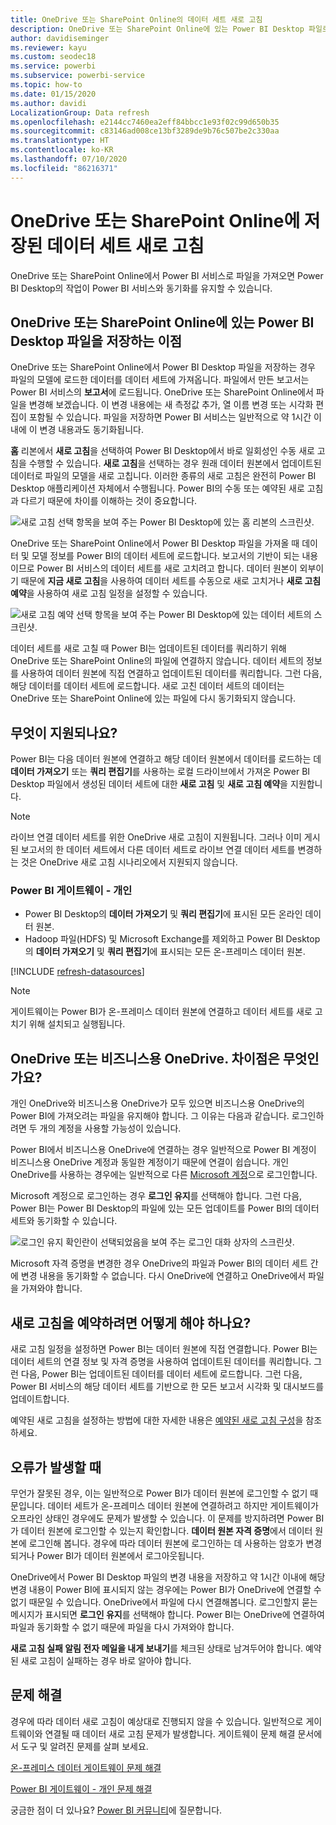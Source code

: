 ```yaml
---
title: OneDrive 또는 SharePoint Online의 데이터 세트 새로 고침
description: OneDrive 또는 SharePoint Online에 있는 Power BI Desktop 파일로부터 만들어진 데이터 세트 새로 고침
author: davidiseminger
ms.reviewer: kayu
ms.custom: seodec18
ms.service: powerbi
ms.subservice: powerbi-service
ms.topic: how-to
ms.date: 01/15/2020
ms.author: davidi
LocalizationGroup: Data refresh
ms.openlocfilehash: e2144cc7460ea2eff84bbcc1e93f02c99d650b35
ms.sourcegitcommit: c83146ad008ce13bf3289de9b76c507be2c330aa
ms.translationtype: HT
ms.contentlocale: ko-KR
ms.lasthandoff: 07/10/2020
ms.locfileid: "86216371"
---
```

# <a name="refresh-a-dataset-stored-on-onedrive-or-sharepoint-online"></a>OneDrive 또는 SharePoint Online에 저장된 데이터 세트 새로 고침
OneDrive 또는 SharePoint Online에서 Power BI 서비스로 파일을 가져오면 Power BI Desktop의 작업이 Power BI 서비스와 동기화를 유지할 수 있습니다.

## <a name="advantages-of-storing-a-power-bi-desktop-file-on-onedrive-or-sharepoint-online"></a>OneDrive 또는 SharePoint Online에 있는 Power BI Desktop 파일을 저장하는 이점
OneDrive 또는 SharePoint Online에서 Power BI Desktop 파일을 저장하는 경우 파일의 모델에 로드한 데이터를 데이터 세트에 가져옵니다. 파일에서 만든 보고서는 Power BI 서비스의 **보고서**에 로드됩니다. OneDrive 또는 SharePoint Online에서 파일을 변경해 보겠습니다. 이 변경 내용에는 새 측정값 추가, 열 이름 변경 또는 시각화 편집이 포함될 수 있습니다. 파일을 저장하면 Power BI 서비스는 일반적으로 약 1시간 이내에 이 변경 내용과도 동기화됩니다.

**홈** 리본에서 **새로 고침**을 선택하여 Power BI Desktop에서 바로 일회성인 수동 새로 고침을 수행할 수 있습니다. **새로 고침**을 선택하는 경우 원래 데이터 원본에서 업데이트된 데이터로 파일의 모델을 새로 고칩니다. 이러한 종류의 새로 고침은 완전히 Power BI Desktop 애플리케이션 자체에서 수행됩니다. Power BI의 수동 또는 예약된 새로 고침과 다르기 때문에 차이를 이해하는 것이 중요합니다.

![새로 고침 선택 항목을 보여 주는 Power BI Desktop에 있는 홈 리본의 스크린샷.](media/refresh-desktop-file-onedrive/pbix-refresh.png)

OneDrive 또는 SharePoint Online에서 Power BI Desktop 파일을 가져올 때 데이터 및 모델 정보를 Power BI의 데이터 세트에 로드합니다. 보고서의 기반이 되는 내용이므로 Power BI 서비스의 데이터 세트를 새로 고치려고 합니다. 데이터 원본이 외부이기 때문에 **지금 새로 고침**을 사용하여 데이터 세트를 수동으로 새로 고치거나 **새로 고침 예약**을 사용하여 새로 고침 일정을 설정할 수 있습니다. 

![새로 고침 예약 선택 항목을 보여 주는 Power BI Desktop에 있는 데이터 세트의 스크린샷.](media/refresh-desktop-file-onedrive/powerbi-service-refresh.png)

데이터 세트를 새로 고칠 때 Power BI는 업데이트된 데이터를 쿼리하기 위해 OneDrive 또는 SharePoint Online의 파일에 연결하지 않습니다. 데이터 세트의 정보를 사용하여 데이터 원본에 직접 연결하고 업데이트된 데이터를 쿼리합니다. 그런 다음, 해당 데이터를 데이터 세트에 로드합니다. 새로 고친 데이터 세트의 데이터는 OneDrive 또는 SharePoint Online에 있는 파일에 다시 동기화되지 않습니다.

## <a name="whats-supported"></a>무엇이 지원되나요?
Power BI는 다음 데이터 원본에 연결하고 해당 데이터 원본에서 데이터를 로드하는 데 **데이터 가져오기** 또는 **쿼리 편집기**를 사용하는 로컬 드라이브에서 가져온 Power BI Desktop 파일에서 생성된 데이터 세트에 대한 **새로 고침** 및 **새로 고침 예약**을 지원합니다.

> [!NOTE]
> 라이브 연결 데이터 세트를 위한 OneDrive 새로 고침이 지원됩니다. 그러나 이미 게시된 보고서의 한 데이터 세트에서 다른 데이터 세트로 라이브 연결 데이터 세트를 변경하는 것은 OneDrive 새로 고침 시나리오에서 지원되지 않습니다.

### <a name="power-bi-gateway---personal"></a>Power BI 게이트웨이 - 개인
* Power BI Desktop의 **데이터 가져오기** 및 **쿼리 편집기**에 표시된 모든 온라인 데이터 원본.
* Hadoop 파일(HDFS) 및 Microsoft Exchange를 제외하고 Power BI Desktop의 **데이터 가져오기** 및 **쿼리 편집기**에 표시되는 모든 온-프레미스 데이터 원본.

<!-- Refresh Data sources-->
[!INCLUDE [refresh-datasources](../includes/refresh-datasources.md)]

> [!NOTE]
> 게이트웨이는 Power BI가 온-프레미스 데이터 원본에 연결하고 데이터 세트를 새로 고치기 위해 설치되고 실행됩니다.
> 
> 

## <a name="onedrive-or-onedrive-for-business-whats-the-difference"></a>OneDrive 또는 비즈니스용 OneDrive. 차이점은 무엇인가요?
개인 OneDrive와 비즈니스용 OneDrive가 모두 있으면 비즈니스용 OneDrive의 Power BI에 가져오려는 파일을 유지해야 합니다. 그 이유는 다음과 같습니다. 로그인하려면 두 개의 계정을 사용할 가능성이 있습니다.

Power BI에서 비즈니스용 OneDrive에 연결하는 경우 일반적으로 Power BI 계정이 비즈니스용 OneDrive 계정과 동일한 계정이기 때문에 연결이 쉽습니다. 개인 OneDrive를 사용하는 경우에는 일반적으로 다른 [Microsoft 계정](https://account.microsoft.com)으로 로그인합니다.

Microsoft 계정으로 로그인하는 경우 **로그인 유지**를 선택해야 합니다. 그런 다음, Power BI는 Power BI Desktop의 파일에 있는 모든 업데이트를 Power BI의 데이터 세트와 동기화할 수 있습니다.

![로그인 유지 확인란이 선택되었음을 보여 주는 로그인 대화 상자의 스크린샷.](media/refresh-desktop-file-onedrive/refresh_signin_keepmesignedin.png)

Microsoft 자격 증명을 변경한 경우 OneDrive의 파일과 Power BI의 데이터 세트 간에 변경 내용을 동기화할 수 없습니다. 다시 OneDrive에 연결하고 OneDrive에서 파일을 가져와야 합니다.

## <a name="how-do-i-schedule-refresh"></a>새로 고침을 예약하려면 어떻게 해야 하나요?
새로 고침 일정을 설정하면 Power BI는 데이터 원본에 직접 연결합니다. Power BI는 데이터 세트의 연결 정보 및 자격 증명을 사용하여 업데이트된 데이터를 쿼리합니다. 그런 다음, Power BI는 업데이트된 데이터를 데이터 세트에 로드합니다. 그런 다음, Power BI 서비스의 해당 데이터 세트를 기반으로 한 모든 보고서 시각화 및 대시보드를 업데이트합니다.

예약된 새로 고침을 설정하는 방법에 대한 자세한 내용은 [예약된 새로 고침 구성](refresh-scheduled-refresh.md)을 참조하세요.

## <a name="when-things-go-wrong"></a>오류가 발생할 때
무언가 잘못된 경우, 이는 일반적으로 Power BI가 데이터 원본에 로그인할 수 없기 때문입니다. 데이터 세트가 온-프레미스 데이터 원본에 연결하려고 하지만 게이트웨이가 오프라인 상태인 경우에도 문제가 발생할 수 있습니다. 이 문제를 방지하려면 Power BI가 데이터 원본에 로그인할 수 있는지 확인합니다. **데이터 원본 자격 증명**에서 데이터 원본에 로그인해 봅니다. 경우에 따라 데이터 원본에 로그인하는 데 사용하는 암호가 변경되거나 Power BI가 데이터 원본에서 로그아웃됩니다.

OneDrive에서 Power BI Desktop 파일의 변경 내용을 저장하고 약 1시간 이내에 해당 변경 내용이 Power BI에 표시되지 않는 경우에는 Power BI가 OneDrive에 연결할 수 없기 때문일 수 있습니다. OneDrive에서 파일에 다시 연결해봅니다. 로그인할지 묻는 메시지가 표시되면 **로그인 유지**를 선택해야 합니다. Power BI는 OneDrive에 연결하여 파일과 동기화할 수 없기 때문에 파일을 다시 가져와야 합니다.

**새로 고침 실패 알림 전자 메일을 내게 보내기**를 체크된 상태로 남겨두어야 합니다. 예약된 새로 고침이 실패하는 경우 바로 알아야 합니다.

## <a name="troubleshooting"></a>문제 해결
경우에 따라 데이터 새로 고침이 예상대로 진행되지 않을 수 있습니다. 일반적으로 게이트웨이와 연결될 때 데이터 새로 고침 문제가 발생합니다. 게이트웨이 문제 해결 문서에서 도구 및 알려진 문제를 살펴 보세요.

[온-프레미스 데이터 게이트웨이 문제 해결](service-gateway-onprem-tshoot.md)

[Power BI 게이트웨이 - 개인 문제 해결](service-admin-troubleshooting-power-bi-personal-gateway.md)

궁금한 점이 더 있나요? [Power BI 커뮤니티](https://community.powerbi.com/)에 질문합니다.
